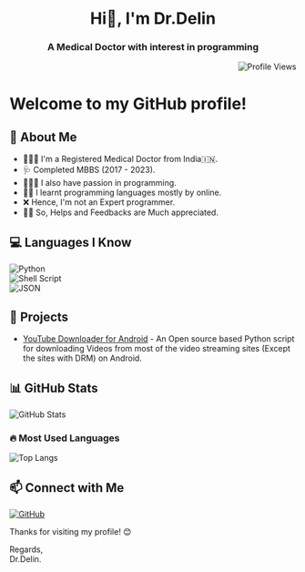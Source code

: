 <h1 align="center">Hi👋, I'm Dr.Delin</h1>
<h3 align="center">A Medical Doctor with interest in programming</h3>
<p align="right">
  <img src="https://komarev.com/ghpvc/?username=DrDelin&color=blue&style=flat" alt="Profile Views">
</p>
<h1 align="left">Welcome to my GitHub profile!</h1>

## 🚀 About Me
- 👨🏻‍⚕️ I'm a Registered Medical Doctor from India🇮🇳.
- 🩺 Completed MBBS (2017 - 2023).
- 🧑🏻‍💻 I also have passion in programming.
- 📖🛜 I learnt programming languages mostly by online.
- ❌️ Hence, I'm not an Expert programmer.
- 🙏🏻 So, Helps and Feedbacks are Much appreciated.

## 💻 Languages I Know
![Python](https://img.shields.io/badge/Python-3776AB?style=for-the-badge&logo=python&logoColor=white)  
![Shell Script](https://img.shields.io/badge/Shell_Script-121011?style=for-the-badge&logo=gnu-bash&logoColor=white)  
![JSON](https://img.shields.io/badge/JSON-000000?style=for-the-badge&logo=json&logoColor=white)  

## 🔧 Projects
- [YouTube Downloader for Android](https://github.com/DrDelin/Youtube-Downloader-Android) - An Open source based Python script for downloading Videos from most of the video streaming sites (Except the sites with DRM) on Android.

## 📊 GitHub Stats
![GitHub Stats](https://github-readme-stats.vercel.app/api?username=DrDelin&show_icons=true&theme=tokyonight&hide_rank=true)

### 🔥 Most Used Languages
![Top Langs](https://github-readme-stats.vercel.app/api/top-langs/?username=DrDelin&layout=compact&theme=radical)


## 📫 Connect with Me
[![GitHub](https://img.shields.io/badge/GitHub-181717?style=for-the-badge&logo=github&logoColor=white)](https://github.com/DrDelin)

Thanks for visiting my profile! 😊

Regards,  
Dr.Delin.